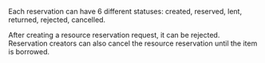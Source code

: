 Each reservation can have 6 different statuses: created, reserved, lent, returned, rejected, cancelled.

After creating a resource reservation request, it can be rejected.  Reservation creators can also cancel the resource reservation until the item is borrowed.